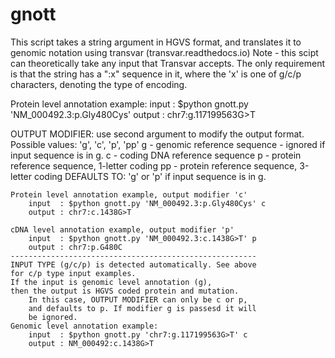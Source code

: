 # gnott
This script takes a string argument in HGVS format, and translates it to genomic notation using transvar (transvar.readthedocs.io)
Note - this scipt can theoretically take any input that Transvar accepts. The only requirement is that the string has a ":x" sequence in it, where the 'x' is one of g/c/p characters, denoting the type of encoding.

Protein level annotation example:
input  : $python gnott.py 'NM_000492.3:p.Gly480Cys'
output : chr7:g.117199563G>T

OUTPUT MODIFIER: use second argument to modify the output format.
        Possible values: 'g', 'c', 'p', 'pp'
            g  - genomic reference sequence
               - ignored if input sequence is in g.
            c  - coding DNA reference sequence
            p  - protein reference sequence, 1-letter coding
            pp - protein reference sequence, 3-letter coding
            DEFAULTS TO: 'g' or 'p' if input sequence is in g.

    Protein level annotation example, output modifier 'c'
        input  : $python gnott.py 'NM_000492.3:p.Gly480Cys' c
        output : chr7:c.1438G>T

    cDNA level annotation example, output modifier 'p'
        input  : $python gnott.py 'NM_000492.3:c.1438G>T' p
        output : chr7:p.G480C
    -------------------------------------------------------
    INPUT TYPE (g/c/p) is detected automatically. See above
    for c/p type input examples.
    If the input is genomic level annotation (g),
    then the output is HGVS coded protein and mutation.
        In this case, OUTPUT MODIFIER can only be c or p,
        and defaults to p. If modifier g is passesd it will
        be ignored.
    Genomic level annotation example:
        input  : $python gnott.py 'chr7:g.117199563G>T' c
        output : NM_000492:c.1438G>T
